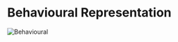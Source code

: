 # Behavioural Representation
![Behavioural](https://user-images.githubusercontent.com/89912900/143774054-2072e141-755f-40f3-ae51-61fce34db040.jpg)
